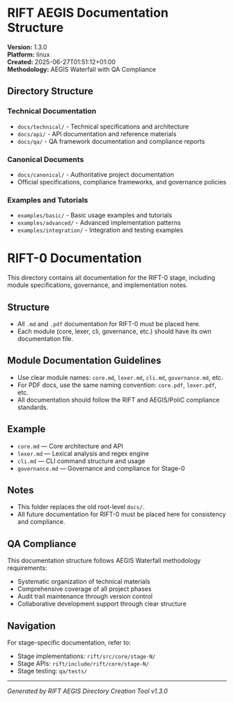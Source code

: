 # RIFT AEGIS Documentation Structure

**Version:** 1.3.0  
**Platform:** linux  
**Created:** 2025-06-27T01:51:12+01:00  
**Methodology:** AEGIS Waterfall with QA Compliance

## Directory Structure

### Technical Documentation
- `docs/technical/` - Technical specifications and architecture
- `docs/api/` - API documentation and reference materials
- `docs/qa/` - QA framework documentation and compliance reports

### Canonical Documents
- `docs/canonical/` - Authoritative project documentation
- Official specifications, compliance frameworks, and governance policies

### Examples and Tutorials
- `examples/basic/` - Basic usage examples and tutorials
- `examples/advanced/` - Advanced implementation patterns
- `examples/integration/` - Integration and testing examples

# RIFT-0 Documentation

This directory contains all documentation for the RIFT-0 stage, including module specifications, governance, and implementation notes.

## Structure
- All `.md` and `.pdf` documentation for RIFT-0 must be placed here.
- Each module (core, lexer, cli, governance, etc.) should have its own documentation file.

## Module Documentation Guidelines
- Use clear module names: `core.md`, `lexer.md`, `cli.md`, `governance.md`, etc.
- For PDF docs, use the same naming convention: `core.pdf`, `lexer.pdf`, etc.
- All documentation should follow the RIFT and AEGIS/PoliC compliance standards.

## Example
- `core.md` — Core architecture and API
- `lexer.md` — Lexical analysis and regex engine
- `cli.md` — CLI command structure and usage
- `governance.md` — Governance and compliance for Stage-0

## Notes
- This folder replaces the old root-level `docs/`.
- All future documentation for RIFT-0 must be placed here for consistency and compliance.

## QA Compliance

This documentation structure follows AEGIS Waterfall methodology requirements:
- Systematic organization of technical materials
- Comprehensive coverage of all project phases
- Audit trail maintenance through version control
- Collaborative development support through clear structure

## Navigation

For stage-specific documentation, refer to:
- Stage implementations: `rift/src/core/stage-N/`
- Stage APIs: `rift/include/rift/core/stage-N/`
- Stage testing: `qa/tests/`

---
*Generated by RIFT AEGIS Directory Creation Tool v1.3.0*
